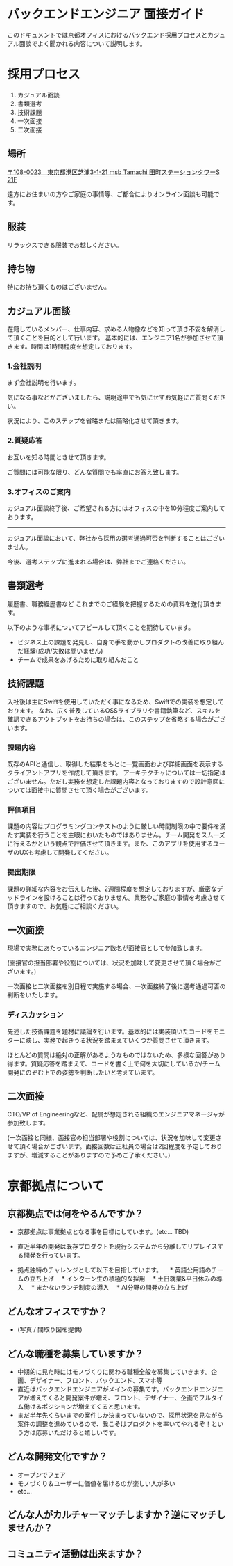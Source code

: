 バックエンドエンジニア 面接ガイド
============================

このドキュメントでは京都オフィスにおけるバックエンド採用プロセスとカジュアル面談でよく聞かれる内容について説明します。


# 採用プロセス

1. カジュアル面談
2. 書類選考
3. 技術課題
4. 一次面接
5. 二次面接

## 場所

[〒108-0023　東京都港区芝浦3-1-21 msb Tamachi 田町ステーションタワーS 21F](https://goo.gl/maps/HVCd5Q7KA3M2)

遠方にお住まいの方やご家庭の事情等、ご都合によりオンライン面談も可能です。

## 服装

リラックスできる服装でお越しください。

## 持ち物

特にお持ち頂くものはございません。


## カジュアル面談

在籍しているメンバー、仕事内容、求める人物像などを知って頂き不安を解消して頂くことを目的として行います。
基本的には、エンジニア1名が参加させて頂きます。時間は1時間程度を想定しております。


### 1.会社説明

まず会社説明を行います。

気になる事などがございましたら、説明途中でも気にせずお気軽にご質問ください。

状況により、このステップを省略または簡略化させて頂きます。

### 2.質疑応答

お互いを知る時間とさせて頂きます。

ご質問には可能な限り、どんな質問でも率直にお答え致します。

### 3.オフィスのご案内

カジュアル面談終了後、ご希望される方にはオフィスの中を10分程度ご案内しております。

----

カジュアル面談において、弊社から採用の選考通過可否を判断することはございません。

今後、選考ステップに進まれる場合は、弊社までご連絡ください。

## 書類選考

履歴書、職務経歴書など これまでのご経験を把握するための資料を送付頂きます。

以下のような事柄についてアピールして頂くことを期待しています。

- ビジネス上の課題を発見し、自身で手を動かしプロダクトの改善に取り組んだ経験(成功/失敗は問いません)
- チームで成果をあげるために取り組んだこと

## 技術課題

入社後は主にSwiftを使用していただく事になるため、Swiftでの実装を想定しております。
なお、広く普及しているOSSライブラリや書籍執筆など、スキルを確認できるアウトプットをお持ちの場合は、このステップを省略する場合がございます。

### 課題内容

既存のAPIと通信し、取得した結果をもとに一覧画面および詳細画面を表示するクライアントアプリを作成して頂きます。
アーキテクチャについては一切指定はございません。ただし実務を想定した課題内容となっておりますので設計意図については面接中に質問させて頂く場合がございます。

### 評価項目

課題の内容はプログラミングコンテストのように厳しい時間制限の中で要件を満たす実装を行うことを主眼においたものではありません。チーム開発をスムーズに行えるかという観点で評価させて頂きます。また、このアプリを使用するユーザのUXも考慮して開発してください。

### 提出期限

課題の詳細な内容をお伝えした後、2週間程度を想定しておりますが、厳密なデッドラインを設けることは行っておりません。業務やご家庭の事情を考慮させて頂きますので、お気軽にご相談ください。

## 一次面接

現場で実務にあたっているエンジニア数名が面接官として参加致します。

(面接官の担当部署や役割については、状況を加味して変更させて頂く場合がございます。)

一次面接と二次面接を別日程で実施する場合、一次面接終了後に選考通過可否の判断をいたします。

### ディスカッション

先述した技術課題を題材に議論を行います。基本的には実装頂いたコードをモニターに映し、実務で起きうる状況を踏まえていくつか質問させて頂きます。

ほとんどの質問は絶対の正解があるようなものではないため、多様な回答があり得ます。質疑応答を踏まえて、コードを書く上で何を大切にしているか/チーム開発にのぞむ上での姿勢を判断したいと考えています。

## 二次面接

CTO/VP of Engineeringなど、配属が想定される組織のエンジニアマネージャが参加致します。

(一次面接と同様、面接官の担当部署や役割については、状況を加味して変更させて頂く場合がございます。面接回数は正社員の場合は2回程度を予定しておりますが、増減することがありますので予めご了承ください。)

# 京都拠点について
## 京都拠点では何をやるんですか？
* 京都拠点は事業拠点となる事を目標にしています。(etc... TBD)
* 直近半年の開発は既存プロダクトを現行システムから分離してリプレイスする開発を行っています。

* 拠点独特のチャレンジとして以下を目指しています。
　* 英語公用語のチームの立ち上げ
　* インターン生の積極的な採用
　* 土日就業&平日休みの導入
　* まかないランチ制度の導入
　* AI分野の開発の立ち上げ

## どんなオフィスですか？
* (写真 / 間取り図を提供)

## どんな職種を募集していますか？
* 中期的に見た時にはモノづくりに関わる職種全般を募集していきます。企画、デザイナー、フロント、バックエンド、スマホ等
* 直近はバックエンドエンジニアがメインの募集です。バックエンドエンジニアが増えてくると開発案件が増え、フロント、デザイナー、企画でフルタイム働けるポジションが増えてくると思います。
* まだ半年先くらいまでの案件しか決まっていないので、採用状況を見ながら案件の調整を進めているので、我こそはプロダクトを率いてやれるぞ！という方は応募いただけると嬉しいです。

## どんな開発文化ですか？
* オープンでフェア
* モノづくり＆ユーザーに価値を届けるのが楽しい人が多い
* etc...

## どんな人がカルチャーマッチしますか？逆にマッチしませんか？

## コミュニティ活動は出来ますか？
